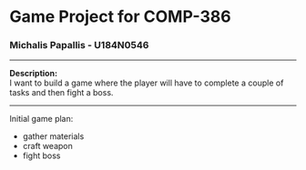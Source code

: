 # Game Project for COMP-386

### Michalis Papallis - U184N0546

---

**Description:**  
I want to build a game where the player will have to complete a couple of tasks and then fight a boss.

---

Initial game plan:
* gather materials
* craft weapon
* fight boss
